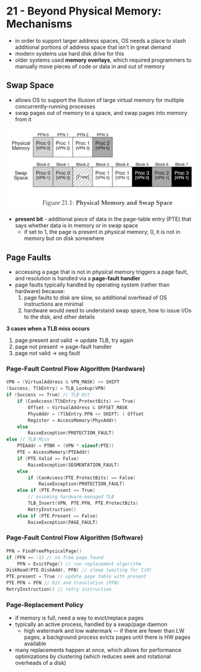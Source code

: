 # 21 - Beyond Physical Memory: Mechanisms
- in order to support larger address spaces, OS needs a place to stash additional portions of address space that isn't in great demand
- modern systems use hard disk drive for this
- older systems used  **memory overlays**, which required programmers to manually move pieces of code or data in and out of memory

## Swap Space
- allows OS to support the illusion of large virtual memory for multiple concurrently-running processes
- swap pages out of memory to a space, and swap pages into memory from it

![swap space](swap-space.png)

- **present bit** - additional piece of data in the page-table entry (PTE) that says whether data is in memory or in swap space
  - if set to 1, the page is present in physical memory; 0, it is not in memory but on disk somewhere


## Page Faults
- accessing a page that is not in physical memory triggers a page fault, and resolution is handled via a **page-fault handler**
- page faults typically handled by operating system (rather than hardware) because:
    1. page faults to disk are slow, so additional overhead of OS instructions are minimal
    2. hardware would need to understand swap space, how to issue I/Os to the disk, and other details

**3 cases when a TLB miss occurs**
  1. page present and valid -> update TLB, try again
  2. page not present -> page-fault handler
  3. page not valid -> seg fault

### Page-Fault Control Flow Algorithm (Hardware)

```c
VPN = (VirtualAddress & VPN_MASK) >> SHIFT
(Success, TlbEntry) = TLB_Lookup(VPN)
if (Success == True) // TLB Hit
    if (CanAccess(TlbEntry.ProtectBits) == True)
        Offset = VirtualAddress & OFFSET_MASK
        PhysAddr = (TlbEntry.PFN << SHIFT) | Offset
        Register = AccessMemory(PhysAddr)
    else
        RaiseException(PROTECTION_FAULT)
else // TLB Miss
    PTEAddr = PTBR + (VPN * sizeof(PTE))
    PTE = AccessMemory(PTEAddr)
    if (PTE.Valid == False)
        RaiseException(SEGMENTATION_FAULT)
    else
        if (CanAccess(PTE.ProtectBits) == False)
            RaiseException(PROTECTION_FAULT)
    else if (PTE.Present == True)
        // assuming hardware-managed TLB
        TLB_Insert(VPN, PTE.PFN, PTE.ProtectBits)
        RetryInstruction()
    else if (PTE.Present == False)
        RaiseException(PAGE_FAULT)
```

### Page-Fault Control Flow Algorithm (Software)

```c
PFN = FindFreePhysicalPage()
if (PFN == -1) // no free page found
    PFN = EvictPage() // run replacement algorithm
DiskRead(PTE.DiskAddr, PFN) // sleep (waiting for I/O)
PTE.present = True // update page table with present
PTE.PFN = PFN // bit and translation (PFN)
RetryInstruction() // retry instruction
```

### Page-Replacement Policy
- if memory is full, need a way to evict/replace pages
- typically an active process, handled by a swap/page daemon
  - high watermark and low watermark -- if there are fewer than LW pages, a background process evicts pages until there is HW pages available
- many replacements happen at once, which allows for performance optimizations by clustering (which reduces seek and rotational overheads of a disk)